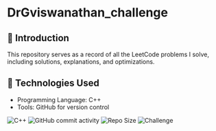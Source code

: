 # DrGviswanathan_challenge

## **🔹 Introduction**
This repository serves as a record of all the LeetCode problems I solve, including solutions, explanations, and optimizations.


## **🔹 Technologies Used**
- Programming Language: C++
- Tools: GitHub for version control

![C++](https://img.shields.io/badge/C++-blue.svg)
![GitHub commit activity](https://img.shields.io/github/commit-activity/m/AnantTux/DrGviswanathan_challenge)
![Repo Size](https://img.shields.io/github/repo-size/AnantTux/DrGviswanathan_challenge)
![Challenge](https://img.shields.io/badge/LeetCode-Challenge-orange)

